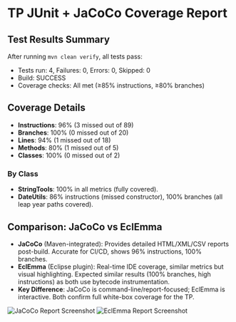 # TP JUnit + JaCoCo Coverage Report

## Test Results Summary
After running `mvn clean verify`, all tests pass:
- Tests run: 4, Failures: 0, Errors: 0, Skipped: 0
- Build: SUCCESS
- Coverage checks: All met (≥85% instructions, ≥80% branches)

## Coverage Details
- **Instructions**: 96% (3 missed out of 89)
- **Branches**: 100% (0 missed out of 20)
- **Lines**: 94% (1 missed out of 18)
- **Methods**: 80% (1 missed out of 5)
- **Classes**: 100% (0 missed out of 2)

### By Class
- **StringTools**: 100% in all metrics (fully covered).
- **DateUtils**: 86% instructions (missed constructor), 100% branches (all leap year paths covered).

## Comparison: JaCoCo vs EclEmma
- **JaCoCo** (Maven-integrated): Provides detailed HTML/XML/CSV reports post-build. Accurate for CI/CD, shows 96% instructions, 100% branches.
- **EclEmma** (Eclipse plugin): Real-time IDE coverage, similar metrics but visual highlighting. Expected similar results (100% branches, high instructions) as both use bytecode instrumentation.
- **Key Difference**: JaCoCo is command-line/report-focused; EclEmma is interactive. Both confirm full white-box coverage for the TP.

![JaCoCo Report Screenshot](Screenshots/3.png)
![EclEmma Report Screenshot](Screenshots/2.png)

